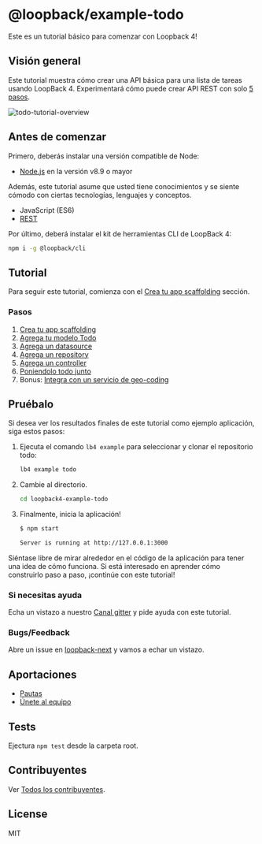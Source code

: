 # @loopback/example-todo

Este es un tutorial básico para comenzar con Loopback 4!

## Visión general

Este tutorial muestra cómo crear una API básica para una lista de tareas usando LoopBack 4.
Experimentará cómo puede crear API REST con solo [5 pasos](#steps).

![todo-tutorial-overview](https://loopback.io/pages/en/lb4/imgs/todo-overview.png)

## Antes de comenzar

Primero, deberás instalar una versión compatible de Node:

- [Node.js](https://nodejs.org/en/) en la versión v8.9 o mayor

Además, este tutorial asume que usted tiene conocimientos y se siente cómodo 
con ciertas tecnologías, lenguajes y conceptos.

- JavaScript (ES6)
- [REST](http://www.restapitutorial.com/lessons/whatisrest.html)

Por último, deberá instalar el kit de herramientas CLI de LoopBack 4:

```sh
npm i -g @loopback/cli
```

## Tutorial

Para seguir este tutorial, comienza con el
[Crea tu app scaffolding](http://loopback.io/doc/en/lb4/todo-tutorial-scaffolding.html)
sección.

### Pasos

1.  [Crea tu app scaffolding](http://loopback.io/doc/en/lb4/todo-tutorial-scaffolding.html)
2.  [Agrega tu modelo Todo](http://loopback.io/doc/en/lb4/todo-tutorial-model.html)
3.  [Agrega un datasource](http://loopback.io/doc/en/lb4/todo-tutorial-datasource.html)
4.  [Agrega un repository](http://loopback.io/doc/en/lb4/todo-tutorial-repository.html)
5.  [Agrega un controller](http://loopback.io/doc/en/lb4/todo-tutorial-controller.html)
6.  [Poniendolo todo junto](http://loopback.io/doc/en/lb4/todo-tutorial-putting-it-together.html)
7.  Bonus:
    [Integra con un servicio de geo-coding](http://loopback.io/doc/en/lb4/todo-tutorial-geocoding-service.html)

## Pruébalo

Si desea ver los resultados finales de este tutorial como ejemplo
aplicación, siga estos pasos:

1.  Ejecuta el comando `lb4 example` para seleccionar y clonar el repositorio todo:

    ```sh
    lb4 example todo
    ```

2.  Cambie al directorio.

    ```sh
    cd loopback4-example-todo
    ```

3.  Finalmente, inicia la aplicación!

    ```sh
    $ npm start

    Server is running at http://127.0.0.1:3000
    ```

Siéntase libre de mirar alrededor en el código de la aplicación para tener
una idea de cómo funciona. Si está interesado en aprender cómo construirlo
paso a paso, ¡continúe con este tutorial!

### Si necesitas ayuda

Echa un vistazo a nuestro [Canal gitter](https://gitter.im/strongloop/loopback) y pide ayuda con
este tutorial.

### Bugs/Feedback

Abre un issue en [loopback-next](https://github.com/strongloop/loopback-next)
y vamos a echar un vistazo.

## Aportaciones

- [Pautas](https://github.com/strongloop/loopback-next/blob/master/docs/CONTRIBUTING.md)
- [Únete al equipo](https://github.com/strongloop/loopback-next/issues/110)

## Tests

Ejectura `npm test` desde la carpeta root.

## Contribuyentes

Ver
[Todos los contribuyentes](https://github.com/strongloop/loopback-next/graphs/contributors).

## License

MIT
